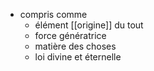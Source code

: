 - compris comme
    - élément [[origine]] du tout
    - force génératrice
    - matière des choses
    - loi divine et éternelle